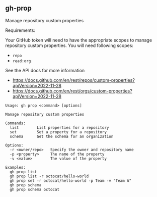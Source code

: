 gh-prop
---

Manage repository custom properties

Requirements:

Your GitHub token will need to have the appropriate scopes to manage repository custom properties.
You will need following scopes:
- `repo`
- `read:org`

See the API docs for more information

- https://docs.github.com/en/rest/repos/custom-properties?apiVersion=2022-11-28
- https://docs.github.com/en/rest/orgs/custom-properties?apiVersion=2022-11-28


````
Usage: gh prop <command> [options]

Manage repository custom properties

Commands:
  list        List properties for a repository
  set         Set a property for a repository
  schema      Get the schema for an organization

Options:
  -r <owner/repo>   Specify the owner and repository name
  -p <property>     The name of the property
  -v <value>        The value of the property

Examples:
  gh prop list
  gh prop list -r octocat/hello-world
  gh prop set -r octocat/hello-world -p Team -v "Team A"
  gh prop schema
  gh prop schema octocat
````
